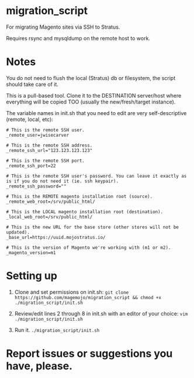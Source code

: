 # migration_script
For migrating Magento sites via SSH to Stratus.

Requires rsync and mysqldump on the remote host to work.

# Notes
You do not need to flush the local (Stratus) db or filesystem, the script should take care of it.

This is a pull-based tool. Clone it to the DESTINATION server/host where everything will be copied TOO (usually the new/fresh/target instance).

The variable names in init.sh that you need to edit are very self-descriptive (remote, local, etc):

```
# This is the remote SSH user.
_remote_user=jwisecarver

# This is the remote SSH address.
_remote_ssh_url="123.123.123.123"

# This is the remote SSH port.
_remote_ssh_port=22

# This is the remote SSH user's password. You can leave it exactly as is if you do not need it (ie. ssh keypair).
_remote_ssh_password=""

# This is the REMOTE magento installation root (source).
_remote_web_root=/srv/public_html/

# This is the LOCAL magento installation root (destination).
_local_web_root=/srv/public_html/

# This is the new URL for the base store (other stores will not be updated).
_base_url=https://uuid.mojostratus.io/

# This is the version of Magento we're working with (m1 or m2).
_magento_version=m1
```

# Setting up
1) Clone and set permissions on init.sh:
```git clone https://github.com/magemojo/migration_script && chmod +x ./migration_script/init.sh```

2) Review/edit lines 2 through 8 in init.sh with an editor of your choice:
```vim ./migration_script/init.sh```

3) Run it.
```./migration_script/init.sh```

# Report issues or suggestions you have, please.